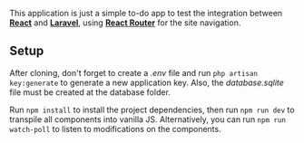 
This application is just a simple to-do app to test the integration between **[React](https://reactjs.org)** and **[Laravel](https://laravel.com/)**, using **[React Router](https://reactrouter.com/web/guides/quick-start)** for the site navigation.

## Setup

After cloning, don't forget to create a *.env* file and run `php artisan key:generate` to generate a new application key. Also, the *database.sqlite* file must be created at the database folder.

Run `npm install` to install the project dependencies, then run `npm run dev` to transpile all components into vanilla JS. Alternatively, you can run `npm run watch-poll` to listen to modifications on the components.


